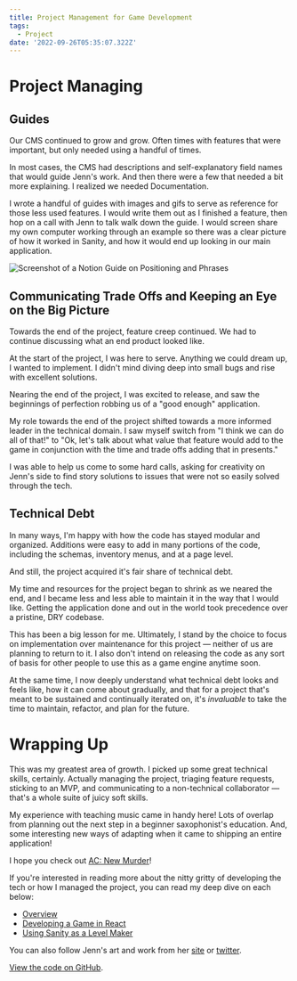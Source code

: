 ```yaml
---
title: Project Management for Game Development
tags:
  - Project
date: '2022-09-26T05:35:07.322Z'
---
```


# Project Managing

## Guides

Our CMS continued to grow and grow. Often times with features that were important, but only needed using a handful of times.

In most cases, the CMS had descriptions and self-explanatory field names that would guide Jenn's work. And then there were a few that needed a bit more explaining. I realized we needed Documentation.

I wrote a handful of guides with images and gifs to serve as reference for those less used features. I would write them out as I finished a feature, then hop on a call with Jenn to talk walk down the guide. I would screen share my own computer working through an example so there was a clear picture of how it worked in Sanity, and how it would end up looking in our main application.

![Screenshot of a Notion Guide on Positioning and Phrases](https://padilla-media.s3.amazonaws.com/blog/acnm/NotionGuide.png)

## Communicating Trade Offs and Keeping an Eye on the Big Picture

Towards the end of the project, feature creep continued. We had to continue discussing what an end product looked like.

At the start of the project, I was here to serve. Anything we could dream up, I wanted to implement. I didn't mind diving deep into small bugs and rise with excellent solutions.

Nearing the end of the project, I was excited to release, and saw the beginnings of perfection robbing us of a "good enough" application.

My role towards the end of the project shifted towards a more informed leader in the technical domain. I saw myself switch from "I think we can do all of that!" to "Ok, let's talk about what value that feature would add to the game in conjunction with the time and trade offs adding that in presents."

I was able to help us come to some hard calls, asking for creativity on Jenn's side to find story solutions to issues that were not so easily solved through the tech.

## Technical Debt

In many ways, I'm happy with how the code has stayed modular and organized. Additions were easy to add in many portions of the code, including the schemas, inventory menus, and at a page level.

And still, the project acquired it's fair share of technical debt.

My time and resources for the project began to shrink as we neared the end, and I became less and less able to maintain it in the way that I would like. Getting the application done and out in the world took precedence over a pristine, DRY codebase.

This has been a big lesson for me. Ultimately, I stand by the choice to focus on implementation over maintenance for this project — neither of us are planning to return to it. I also don't intend on releasing the code as any sort of basis for other people to use this as a game engine anytime soon.

At the same time, I now deeply understand what technical debt looks and feels like, how it can come about gradually, and that for a project that's meant to be sustained and continually iterated on, it's _invaluable_ to take the time to maintain, refactor, and plan for the future.

# Wrapping Up

This was my greatest area of growth. I picked up some great technical skills, certainly. Actually managing the project, triaging feature requests, sticking to an MVP, and communicating to a non-technical collaborator — that's a whole suite of juicy soft skills.

My experience with teaching music came in handy here! Lots of overlap from planning out the next step in a beginner saxophonist's education. And, some interesting new ways of adapting when it came to shipping an entire application!

I hope you check out [AC: New Murder](https://acnewmurder.com)!

If you're interested in reading more about the nitty gritty of developing the tech or how I managed the project, you can read my deep dive on each below:

- [Overview](/acnmp)
- [Developing a Game in React](/acnmfe)
- [Using Sanity as a Level Maker](/acnmbe)

You can also follow Jenn's art and work from her [site](https://www.jennpadilla.com/) or [twitter](https://twitter.com/jennpadillart).

[View the code on GitHub](https://github.com/cdpadilla42/AMM).
